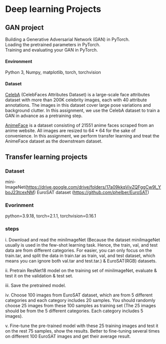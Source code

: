 # Deep learning Projects
## GAN project
Building a Generative Adversarial Network (GAN) in PyTorch.    
Loading the pretrained parameters in PyTorch.    
Training and evaluating your GAN in PyTorch.    
#### Environment
Python 3, Numpy, matplotlib, torch, torchvision

#### Dataset
[CelebA](https://mmlab.ie.cuhk.edu.hk/projects/CelebA.html) (CelebFaces Attributes Dataset) is a large-scale face attributes dataset with more than 200K celebrity images, each with 40 attribute annotations. The images in this dataset cover large pose variations and background clutter. In this assignment, we use the CelebA dataset to train a GAN in advance as a pretraining step.       

[AnimeFace](https://www.kaggle.com/datasets/soumikrakshit/anime-faces) is a dataset consisting of 21551 anime faces scraped from an anime website. All images are resized to 64 * 64 for the sake of convenience. In this assignment, we perform transfer learning and treat the AnimeFace dataset as the downstream dataset.

## Transfer learning projects
### Dataset
mini-ImageNet(https://drive.google.com/drive/folders/17a09kkqVivZQFggCw9I_YboJ23tcexNM)
EuroSAT dataset (https://github.com/phelber/EuroSAT)

### Evorinment
python=3.9.18, torch=2.1.1, torchvision=0.16.1

### steps
i. Download and read the miniImageNet (Because the dataset miniImageNet usually is used in the few-shot learning task. Hence, the train, val, and test data are from different categories. For easier, you can only focus on the train.tar, and split the data in train.tar as train, val, and test dataset, which means you can ignore both val.tar and test.tar.) & EuroSAT(RGB) datasets.

ii. Pretrain ResNet18 model on the training set of miniImageNet, evaluate & test it on the validation & test set.

iii. Save the pretrained model.

iv. Choose 100 images from EuroSAT dataset, which are from 5 different categories and each category includes 20 samples. You should randomly choose 25 images from these 100 samples as training set (The 25 images should be from the 5 different categories. Each category includes 5 images).

v. Fine-tune the pre-trained model with these 25 training images and test it on the rest 75 samples, show the results. Better to fine-tuning several times on different 100 EuroSAT images and get their average result.
